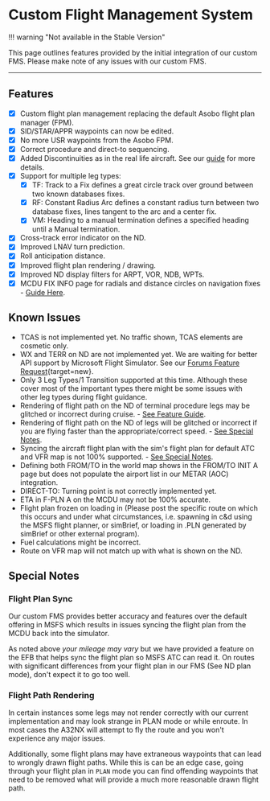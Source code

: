 # Custom Flight Management System

!!! warning "Not available in the Stable Version"

This page outlines features provided by the initial integration of our custom FMS. Please make note of any issues with our custom FMS.

---

## Features

- [x] Custom flight plan management replacing the default Asobo flight plan manager (FPM).
- [x] SID/STAR/APPR waypoints can now be edited.
- [x] No more USR waypoints from the Asobo FPM.
- [x] Correct procedure and direct-to sequencing.
- [x] Added Discontinuities as in the real life aircraft. See our [guide](../../pilots-corner/beginner-guide/preparing-mcdu.md#discontinuity) for more details.
- [x] Support for multiple leg types:
    - [x] TF: Track to a Fix defines a great circle track over ground between two known databases fixes.
    - [x] RF: Constant Radius Arc defines a constant radius turn between two database fixes, lines tangent to the arc and a center fix.
    - [x] VM: Heading to a manual termination defines a specified heading until a Manual termination.
- [x] Cross-track error indicator on the ND.
- [x] Improved LNAV turn prediction.
- [x] Roll anticipation distance.
- [x] Improved flight plan rendering / drawing.
- [x] Improved ND display filters for ARPT, VOR, NDB, WPTs.
- [x] MCDU FIX INFO page for radials and distance circles on navigation fixes - [Guide Here](fixinfo.md).

## Known Issues

- TCAS is not implemented yet. No traffic shown, TCAS elements are cosmetic only.
- WX and TERR on ND are not implemented yet. We are waiting for better API support by Microsoft Flight Simulator. See our [Forums Feature Request](https://forums.flightsimulator.com/t/implement-weather-and-terrain-api-s-for-aircraft-developers-to-implement-accurate-radar-predictive-windshear-egpws-and-metar-wind-uplink/442016){target=new}.
- Only 3 Leg Types/1 Transition supported at this time. Although these cover most of the important types there might be some issues with other leg types during flight guidance.
- Rendering of flight path on the ND of terminal procedure legs may be glitched or incorrect during cruise. - [See Feature Guide](../feature-guides/cFMS.md#flight-path-rendering).
- Rendering of flight path on the ND of legs will be glitched or incorrect if you are flying faster than the appropriate/correct speed. - [See Special Notes](../feature-guides/cFMS.md#flight-path-rendering).
- Syncing the aircraft flight plan with the sim's flight plan for default ATC and VFR map is not 100% supported. - [See Special Notes](../feature-guides/cFMS.md#flight-plan-sync).
- Defining both FROM/TO in the world map shows in the FROM/TO INIT A page but does not populate the airport list in our METAR (AOC) integration.
- DIRECT-TO: Turning point is not correctly implemented yet.
- ETA in F-PLN A on the MCDU may not be 100% accurate.
- Flight plan frozen on loading in (Please post the specific route on which this occurs and under what circumstances, i.e. spawning in c&d using the MSFS flight planner, or simBrief, or loading in .PLN generated by simBrief or other external program).
- Fuel calculations might be incorrect.
- Route on VFR map will not match up with what is shown on the ND.

## Special Notes

### Flight Plan Sync

Our custom FMS provides better accuracy and features over the default offering in MSFS which results in issues syncing the flight plan from the MCDU back into the simulator.

As noted above *your mileage may vary* but we have provided a feature on the EFB that helps sync the flight plan so MSFS ATC can read it. On routes with significant differences from your flight plan in our FMS (See ND plan mode), don't expect it to go too well.

### Flight Path Rendering

In certain instances some legs may not render correctly with our current implementation and may look strange in PLAN mode or while enroute. In most cases the A32NX will attempt to fly the route and you won't experience any major issues.

Additionally, some flight plans may have extraneous waypoints that can lead to wrongly drawn flight paths. While this is can be an edge case, going through your flight plan in `PLAN` mode you can find offending waypoints that need to be removed what will provide a much more reasonable drawn flight path.
